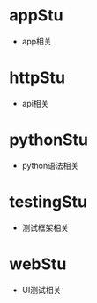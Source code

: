 # appStu
- app相关

# httpStu
- api相关

# pythonStu
- python语法相关

# testingStu
- 测试框架相关

# webStu
- UI测试相关